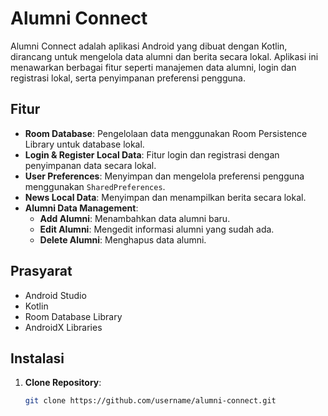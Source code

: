 # Alumni Connect

Alumni Connect adalah aplikasi Android yang dibuat dengan Kotlin, dirancang untuk mengelola data alumni dan berita secara lokal. Aplikasi ini menawarkan berbagai fitur seperti manajemen data alumni, login dan registrasi lokal, serta penyimpanan preferensi pengguna.

## Fitur

- **Room Database**: Pengelolaan data menggunakan Room Persistence Library untuk database lokal.
- **Login & Register Local Data**: Fitur login dan registrasi dengan penyimpanan data secara lokal.
- **User Preferences**: Menyimpan dan mengelola preferensi pengguna menggunakan `SharedPreferences`.
- **News Local Data**: Menyimpan dan menampilkan berita secara lokal.
- **Alumni Data Management**:
    - **Add Alumni**: Menambahkan data alumni baru.
    - **Edit Alumni**: Mengedit informasi alumni yang sudah ada.
    - **Delete Alumni**: Menghapus data alumni.

## Prasyarat

- Android Studio
- Kotlin
- Room Database Library
- AndroidX Libraries

## Instalasi

1. **Clone Repository**:
   ```bash
   git clone https://github.com/username/alumni-connect.git